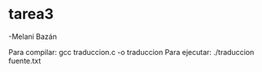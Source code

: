 # tarea3

-Melani Bazán

Para compilar: gcc traduccion.c -o traduccion Para ejecutar: ./traduccion fuente.txt
